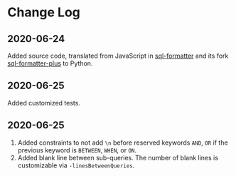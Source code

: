 # Change Log

## 2020-06-24
Added source code, translated from JavaScript in [sql-formatter](https://github.com/zeroturnaround/sql-formatter) and its fork [sql-formatter-plus](https://github.com/kufii/sql-formatter-plus) to Python.

## 2020-06-25
Added customized tests.

## 2020-06-25
1. Added constraints to not add `\n` before reserved keywords `AND`, `OR` if the previous keyword is `BETWEEN`, `WHEN`, or `ON`.
2. Added blank line between sub-queries. The number of blank lines is customizable via `-linesBetweenQueries`.